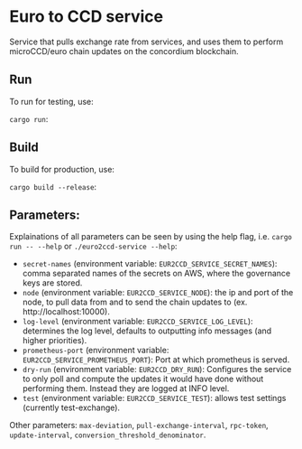 # Euro to CCD service

Service that pulls exchange rate from services, and uses them to perform microCCD/euro chain updates on the concordium blockchain.

##  Run
To run for testing, use:

`cargo run`:

##  Build
To build for production, use:

`cargo build --release`:

## Parameters:
Explainations of all parameters can be seen by using the help flag, i.e. `cargo run -- --help` or `./euro2ccd-service --help`:

- `secret-names` (environment variable: `EUR2CCD_SERVICE_SECRET_NAMES`): comma separated names of the secrets on AWS, where the governance keys are stored.
- `node` (environment variable: `EUR2CCD_SERVICE_NODE`): the ip and port of the node, to pull data from and to send the chain updates to (ex. http://localhost:10000).
- `log-level` (environment variable: `EUR2CCD_SERVICE_LOG_LEVEL`): determines the log level, defaults to outputting info messages (and higher priorities).
- `prometheus-port` (environment variable: `EUR2CCD_SERVICE_PROMETHEUS_PORT`): Port at which prometheus is served.
- `dry-run` (environment variable: `EUR2CCD_DRY_RUN`): Configures the service to only poll and compute the updates it would have done
  without performing them. Instead they are logged at INFO level.
- `test` (environment variable: `EUR2CCD_SERVICE_TEST`): allows test settings (currently test-exchange).

Other parameters:
`max-deviation`, `pull-exchange-interval`,  `rpc-token`, `update-interval`, `conversion_threshold_denominator`.
